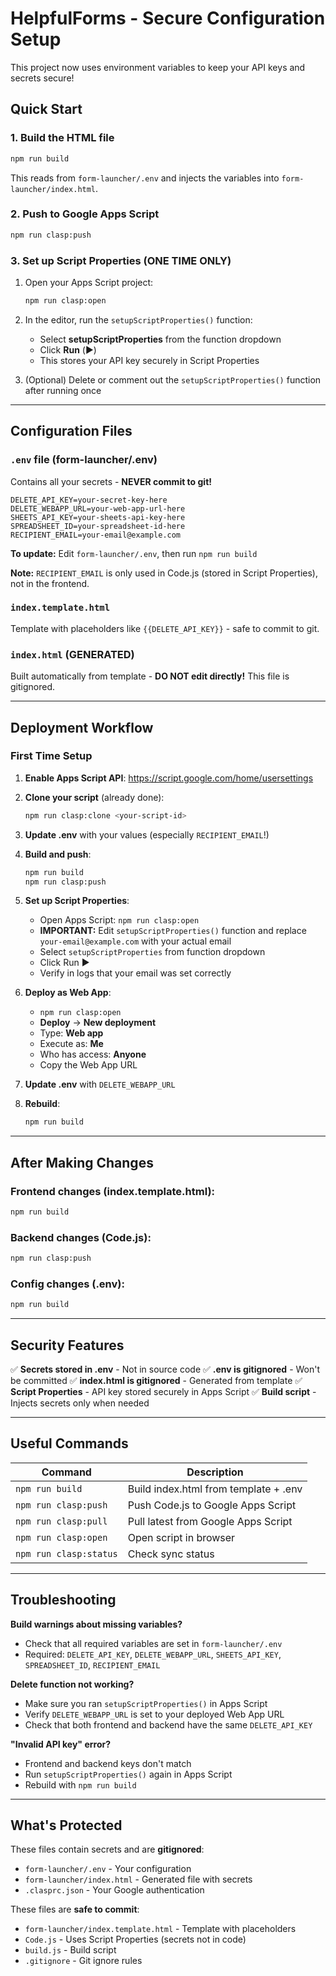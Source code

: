 # HelpfulForms - Secure Configuration Setup

This project now uses environment variables to keep your API keys and secrets secure!

## Quick Start

### 1. Build the HTML file
```bash
npm run build
```

This reads from `form-launcher/.env` and injects the variables into `form-launcher/index.html`.

### 2. Push to Google Apps Script
```bash
npm run clasp:push
```

### 3. Set up Script Properties (ONE TIME ONLY)

1. Open your Apps Script project:
   ```bash
   npm run clasp:open
   ```

2. In the editor, run the `setupScriptProperties()` function:
   - Select **setupScriptProperties** from the function dropdown
   - Click **Run** (▶️)
   - This stores your API key securely in Script Properties

3. (Optional) Delete or comment out the `setupScriptProperties()` function after running once

---

## Configuration Files

### `.env` file (form-launcher/.env)
Contains all your secrets - **NEVER commit to git!**

```env
DELETE_API_KEY=your-secret-key-here
DELETE_WEBAPP_URL=your-web-app-url-here
SHEETS_API_KEY=your-sheets-api-key-here
SPREADSHEET_ID=your-spreadsheet-id-here
RECIPIENT_EMAIL=your-email@example.com
```

**To update:** Edit `form-launcher/.env`, then run `npm run build`

**Note:** `RECIPIENT_EMAIL` is only used in Code.js (stored in Script Properties), not in the frontend.

### `index.template.html`
Template with placeholders like `{{DELETE_API_KEY}}` - safe to commit to git.

### `index.html` (GENERATED)
Built automatically from template - **DO NOT edit directly!** This file is gitignored.

---

## Deployment Workflow

### First Time Setup

1. **Enable Apps Script API**: https://script.google.com/home/usersettings

2. **Clone your script** (already done):
   ```bash
   npm run clasp:clone <your-script-id>
   ```

3. **Update .env** with your values (especially `RECIPIENT_EMAIL`!)

4. **Build and push**:
   ```bash
   npm run build
   npm run clasp:push
   ```

5. **Set up Script Properties**:
   - Open Apps Script: `npm run clasp:open`
   - **IMPORTANT:** Edit `setupScriptProperties()` function and replace `your-email@example.com` with your actual email
   - Select `setupScriptProperties` from function dropdown
   - Click Run ▶️
   - Verify in logs that your email was set correctly

6. **Deploy as Web App**:
   - `npm run clasp:open`
   - **Deploy** → **New deployment**
   - Type: **Web app**
   - Execute as: **Me**
   - Who has access: **Anyone**
   - Copy the Web App URL

7. **Update .env** with `DELETE_WEBAPP_URL`

8. **Rebuild**:
   ```bash
   npm run build
   ```

---

## After Making Changes

### Frontend changes (index.template.html):
```bash
npm run build
```

### Backend changes (Code.js):
```bash
npm run clasp:push
```

### Config changes (.env):
```bash
npm run build
```

---

## Security Features

✅ **Secrets stored in .env** - Not in source code
✅ **.env is gitignored** - Won't be committed
✅ **index.html is gitignored** - Generated from template
✅ **Script Properties** - API key stored securely in Apps Script
✅ **Build script** - Injects secrets only when needed

---

## Useful Commands

| Command | Description |
|---------|-------------|
| `npm run build` | Build index.html from template + .env |
| `npm run clasp:push` | Push Code.js to Google Apps Script |
| `npm run clasp:pull` | Pull latest from Google Apps Script |
| `npm run clasp:open` | Open script in browser |
| `npm run clasp:status` | Check sync status |

---

## Troubleshooting

**Build warnings about missing variables?**
- Check that all required variables are set in `form-launcher/.env`
- Required: `DELETE_API_KEY`, `DELETE_WEBAPP_URL`, `SHEETS_API_KEY`, `SPREADSHEET_ID`, `RECIPIENT_EMAIL`

**Delete function not working?**
- Make sure you ran `setupScriptProperties()` in Apps Script
- Verify `DELETE_WEBAPP_URL` is set to your deployed Web App URL
- Check that both frontend and backend have the same `DELETE_API_KEY`

**"Invalid API key" error?**
- Frontend and backend keys don't match
- Run `setupScriptProperties()` again in Apps Script
- Rebuild with `npm run build`

---

## What's Protected

These files contain secrets and are **gitignored**:
- `form-launcher/.env` - Your configuration
- `form-launcher/index.html` - Generated file with secrets
- `.clasprc.json` - Your Google authentication

These files are **safe to commit**:
- `form-launcher/index.template.html` - Template with placeholders
- `Code.js` - Uses Script Properties (secrets not in code)
- `build.js` - Build script
- `.gitignore` - Git ignore rules

